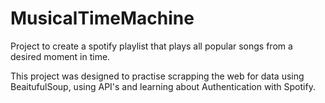 # MusicalTimeMachine

Project to create a spotify playlist that plays all popular songs from a desired moment in time. 


This project was designed to practise scrapping the web for data using BeaitufulSoup, using API's and learning about Authentication with Spotify.





